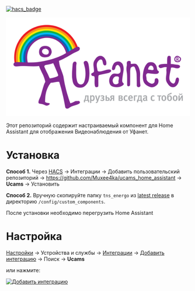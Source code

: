 [![hacs_badge](https://img.shields.io/badge/HACS-Custom-41BDF5.svg?style=for-the-badge)](https://github.com/hacs/integration)

![ucams 1](images/icons/logo.png)

Этот репозиторий содержит настраиваемый компонент для Home Assistant для отображения Видеонаблюдения от Уфанет.

# Установка

**Способ 1.** Через [HACS](https://hacs.xyz/) &rarr; Интеграции &rarr; Добавить пользовательский
репозиторий &rarr; https://github.com/Muxee4ka/ucams_home_assistant &rarr; **Ucams** &rarr; Установить

**Способ 2.** Вручную скопируйте папку `tns_energo`
из [latest release](https://github.com/Muxee4ka/ucams_home_assistant/releases/latest) в
директорию `/config/custom_components`.

После установки необходимо перегрузить Home Assistant

# Настройка

[Настройки](https://my.home-assistant.io/redirect/config) &rarr; Устройства и службы
&rarr; [Интеграции](https://my.home-assistant.io/redirect/integrations)
&rarr; [Добавить интеграцию](https://my.home-assistant.io/redirect/config_flow_start?domain=ucams) &rarr; Поиск &rarr; **Ucams**

или нажмите:

[![Добавить интеграцию](https://my.home-assistant.io/badges/config_flow_start.svg)](https://my.home-assistant.io/redirect/config_flow_start?domain=ucams)
